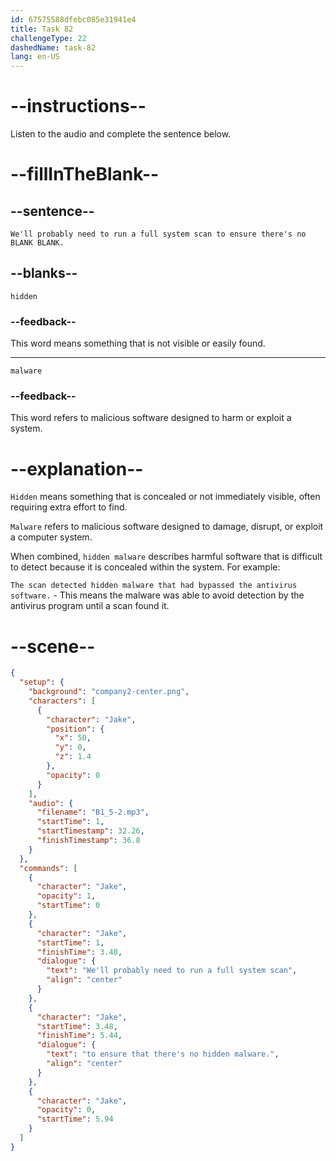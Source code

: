 ```yaml
---
id: 67575588dfebc085e31941e4
title: Task 82
challengeType: 22
dashedName: task-82
lang: en-US
---
```

<!-- (Audio) Jake: We'll probably need to run a full system scan to ensure there's no hidden malware. -->

# --instructions--

Listen to the audio and complete the sentence below.

# --fillInTheBlank--

## --sentence--

`We'll probably need to run a full system scan to ensure there's no BLANK BLANK.`

## --blanks--

`hidden`

### --feedback--

This word means something that is not visible or easily found.

---

`malware`

### --feedback--

This word refers to malicious software designed to harm or exploit a system.

# --explanation--

`Hidden` means something that is concealed or not immediately visible, often requiring extra effort to find. 
 
`Malware` refers to malicious software designed to damage, disrupt, or exploit a computer system.  

When combined, `hidden malware` describes harmful software that is difficult to detect because it is concealed within the system. For example:

`The scan detected hidden malware that had bypassed the antivirus software.` - This means the malware was able to avoid detection by the antivirus program until a scan found it.

# --scene--

```json
{
  "setup": {
    "background": "company2-center.png",
    "characters": [
      {
        "character": "Jake",
        "position": {
          "x": 50,
          "y": 0,
          "z": 1.4
        },
        "opacity": 0
      }
    ],
    "audio": {
      "filename": "B1_5-2.mp3",
      "startTime": 1,
      "startTimestamp": 32.26,
      "finishTimestamp": 36.8
    }
  },
  "commands": [
    {
      "character": "Jake",
      "opacity": 1,
      "startTime": 0
    },
    {
      "character": "Jake",
      "startTime": 1,
      "finishTime": 3.48,
      "dialogue": {
        "text": "We'll probably need to run a full system scan",
        "align": "center"
      }
    },
    {
      "character": "Jake",
      "startTime": 3.48,
      "finishTime": 5.44,
      "dialogue": {
        "text": "to ensure that there's no hidden malware.",
        "align": "center"
      }
    },
    {
      "character": "Jake",
      "opacity": 0,
      "startTime": 5.94
    }
  ]
}
```
